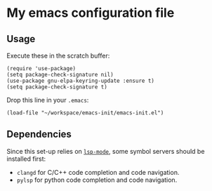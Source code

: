 # My emacs configuration file

## Usage

Execute these in the scratch buffer:
```
(require 'use-package)
(setq package-check-signature nil)
(use-package gnu-elpa-keyring-update :ensure t)
(setq package-check-signature t)
```

Drop this line in your `.emacs`:
```
(load-file "~/workspace/emacs-init/emacs-init.el")
```

## Dependencies

Since this set-up relies on [`lsp-mode`](https://emacs-lsp.github.io/), some
symbol servers should be installed first:

 * `clangd` for C/C++ code completion and code navigation.
 * `pylsp` for python code completion and code navigation.
